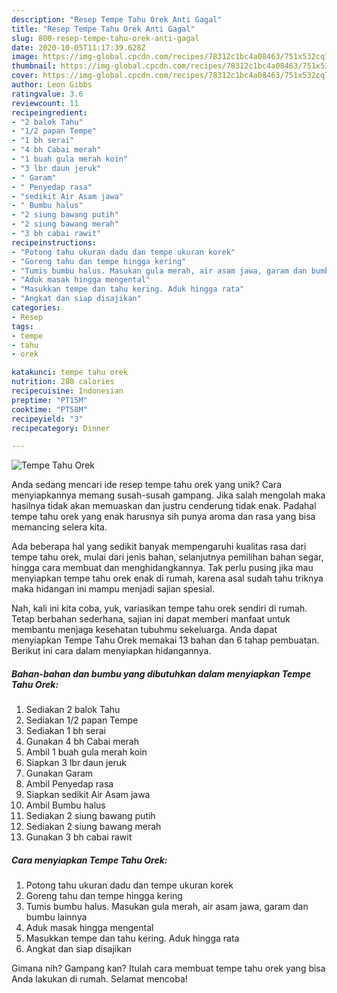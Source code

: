 ```yaml
---
description: "Resep Tempe Tahu Orek Anti Gagal"
title: "Resep Tempe Tahu Orek Anti Gagal"
slug: 800-resep-tempe-tahu-orek-anti-gagal
date: 2020-10-05T11:17:39.628Z
image: https://img-global.cpcdn.com/recipes/78312c1bc4a08463/751x532cq70/tempe-tahu-orek-foto-resep-utama.jpg
thumbnail: https://img-global.cpcdn.com/recipes/78312c1bc4a08463/751x532cq70/tempe-tahu-orek-foto-resep-utama.jpg
cover: https://img-global.cpcdn.com/recipes/78312c1bc4a08463/751x532cq70/tempe-tahu-orek-foto-resep-utama.jpg
author: Leon Gibbs
ratingvalue: 3.6
reviewcount: 11
recipeingredient:
- "2 balok Tahu"
- "1/2 papan Tempe"
- "1 bh serai"
- "4 bh Cabai merah"
- "1 buah gula merah koin"
- "3 lbr daun jeruk"
- " Garam"
- " Penyedap rasa"
- "sedikit Air Asam jawa"
- " Bumbu halus"
- "2 siung bawang putih"
- "2 siung bawang merah"
- "3 bh cabai rawit"
recipeinstructions:
- "Potong tahu ukuran dadu dan tempe ukuran korek"
- "Goreng tahu dan tempe hingga kering"
- "Tumis bumbu halus. Masukan gula merah, air asam jawa, garam dan bumbu lainnya"
- "Aduk masak hingga mengental"
- "Masukkan tempe dan tahu kering. Aduk hingga rata"
- "Angkat dan siap disajikan"
categories:
- Resep
tags:
- tempe
- tahu
- orek

katakunci: tempe tahu orek 
nutrition: 280 calories
recipecuisine: Indonesian
preptime: "PT15M"
cooktime: "PT58M"
recipeyield: "3"
recipecategory: Dinner

---
```



![Tempe Tahu Orek](https://img-global.cpcdn.com/recipes/78312c1bc4a08463/751x532cq70/tempe-tahu-orek-foto-resep-utama.jpg)

Anda sedang mencari ide resep tempe tahu orek yang unik? Cara menyiapkannya memang susah-susah gampang. Jika salah mengolah maka hasilnya tidak akan memuaskan dan justru cenderung tidak enak. Padahal tempe tahu orek yang enak harusnya sih punya aroma dan rasa yang bisa memancing selera kita.

Ada beberapa hal yang sedikit banyak mempengaruhi kualitas rasa dari tempe tahu orek, mulai dari jenis bahan, selanjutnya pemilihan bahan segar, hingga cara membuat dan menghidangkannya. Tak perlu pusing jika mau menyiapkan tempe tahu orek enak di rumah, karena asal sudah tahu triknya maka hidangan ini mampu menjadi sajian spesial.




Nah, kali ini kita coba, yuk, variasikan tempe tahu orek sendiri di rumah. Tetap berbahan sederhana, sajian ini dapat memberi manfaat untuk membantu menjaga kesehatan tubuhmu sekeluarga. Anda dapat menyiapkan Tempe Tahu Orek memakai 13 bahan dan 6 tahap pembuatan. Berikut ini cara dalam menyiapkan hidangannya.

<!--inarticleads1-->

##### Bahan-bahan dan bumbu yang dibutuhkan dalam menyiapkan Tempe Tahu Orek:

1. Sediakan 2 balok Tahu
1. Sediakan 1/2 papan Tempe
1. Sediakan 1 bh serai
1. Gunakan 4 bh Cabai merah
1. Ambil 1 buah gula merah koin
1. Siapkan 3 lbr daun jeruk
1. Gunakan  Garam
1. Ambil  Penyedap rasa
1. Siapkan sedikit Air Asam jawa
1. Ambil  Bumbu halus
1. Sediakan 2 siung bawang putih
1. Sediakan 2 siung bawang merah
1. Gunakan 3 bh cabai rawit




<!--inarticleads2-->

##### Cara menyiapkan Tempe Tahu Orek:

1. Potong tahu ukuran dadu dan tempe ukuran korek
1. Goreng tahu dan tempe hingga kering
1. Tumis bumbu halus. Masukan gula merah, air asam jawa, garam dan bumbu lainnya
1. Aduk masak hingga mengental
1. Masukkan tempe dan tahu kering. Aduk hingga rata
1. Angkat dan siap disajikan




Gimana nih? Gampang kan? Itulah cara membuat tempe tahu orek yang bisa Anda lakukan di rumah. Selamat mencoba!
